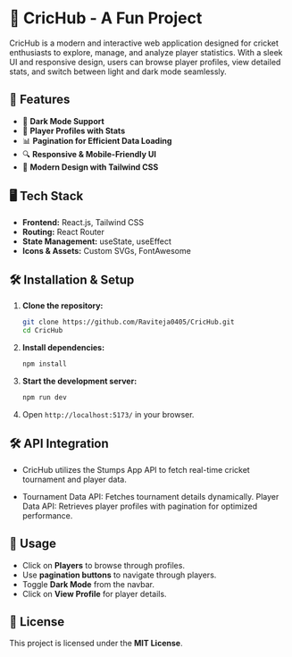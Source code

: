 # 🏏 CricHub - A Fun Project

CricHub is a modern and interactive web application designed for cricket enthusiasts to explore, manage, and analyze player statistics. With a sleek UI and responsive design, users can browse player profiles, view detailed stats, and switch between light and dark mode seamlessly.


## 🚀 Features

- 🔄 **Dark Mode Support**
- 📜 **Player Profiles with Stats**
- 📊 **Pagination for Efficient Data Loading**
- 🔍 **Responsive & Mobile-Friendly UI**
- 🎨 **Modern Design with Tailwind CSS**

## 🖥️ Tech Stack

- **Frontend:** React.js, Tailwind CSS
- **Routing:** React Router
- **State Management:** useState, useEffect
- **Icons & Assets:** Custom SVGs, FontAwesome


## 🛠️ Installation & Setup

1. **Clone the repository:**
   ```sh
   git clone https://github.com/Raviteja0405/CricHub.git
   cd CricHub
   ```

2. **Install dependencies:**
   ```sh
   npm install
   ```

3. **Start the development server:**
   ```sh
   npm run dev
   ```

4. Open `http://localhost:5173/` in your browser.

## 🛠 API Integration
- CricHub utilizes the Stumps App API to fetch real-time cricket tournament and player data.

- Tournament Data API: Fetches tournament details dynamically.
Player Data API: Retrieves player profiles with pagination for optimized performance.

## 📌 Usage
- Click on **Players** to browse through profiles.
- Use **pagination buttons** to navigate through players.
- Toggle **Dark Mode** from the navbar.
- Click on **View Profile** for player details.

## 📜 License
This project is licensed under the **MIT License**.